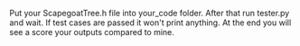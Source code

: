 Put your ScapegoatTree.h file into your_code folder.
After that run tester.py and wait. If test cases are passed it won't print anything.
At the end you will see a score your outputs compared to mine.
